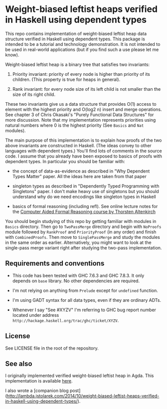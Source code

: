 Weight-biased leftist heaps verified in Haskell using dependent types
=====================================================================

This repo contains implementation of weight-biased leftist heap data
structure verified in Haskell using dependent types. This package is
intended to be a tutorial and technology demonstration. It is not
intended to be used in real-world applications (but if you find such a
use please let me know).

Weight-biased leftist heap is a binary tree that satisfies two
invariants:

  1. Priority invariant: priority of every node is higher than
     priority of its children. (This property is true for heaps in
     general).

  2. Rank invariant: for every node size of its left child is not
     smaller than the size of its right child.

These two invariants give us a data structure that provides O(1)
access to element with the highest priority and O(log2 n) insert and
merge operations. See chapter 3 of Chris Okasaki's "Purely Functional
Data Structures" for more discussion. Note that my implementation
represents priorities using natural numbers where 0 is the highest
priority (See `Basics` and `Nat` modules).

The main purpose of this implementation is to explain how proofs of
the two above invariants are constructed in Haskell. (The ideas
convey to other languages with dependent types.) You'll find lots of
comments in the source code. I assume that you already have been
exposed to basics of proofs with dependent types. In particular
you should be familiar with:

  * the concept of data-as-evidence as described in "Why Dependent
    Types Matter" paper. All the ideas here are taken from that
    paper

  * singleton types as described in "Dependently Typed Programming
    with Singletons" paper. I don't make heavy use of singletons but
    you should understand why do we need encodings like singleton
    types in Haskell

  * basics of formal reasoning (including refl). See online lecture
    notes for the [Computer Aided Formal Reasoning course by Thorsten
    Altenkirch](http://www.cs.nott.ac.uk/~txa/g53cfr/)

You should begin studying of this repo by getting familiar with
modules in `Basics` directory. Then go to `TwoPassMerge` directory and
begin with `NoProofs` module followed by `RankProof` and
`PriorityProof` (in any order) and finish with `CombinedProofs`. Then
move to `SinglePassMerge` and study the modules in the same order as
earlier. Alternatively, you might want to look at the single-pass
merge variant right after studying the two-pass implementation.

## Requirements and conventions

  * This code has been tested with GHC 7.6.3 and GHC 7.8.3. It only
    depends on `base` library. No other dependencies are required.

  * I'm not relying on anything from `Prelude` except for
    `undefined` function.

  * I'm using GADT syntax for all data types, even if they are
    ordinary ADTs.

  * Whenever I say "See #XYZV" I'm referring to GHC bug report number
    located under address `http://hackage.haskell.org/trac/ghc/ticket/XYZV`.

## License

See LICENSE file in the root of the repository.

## See also

I originally implemented verified weight-biased leftist heap in
Agda. This implementation is available
[here](https://github.com/jstolarek/dep-typed-wbl-heaps).

I also wrote a [companion blog post]
(http://lambda.jstolarek.com/2014/10/weight-biased-leftist-heaps-verified-in-haskell-using-dependent-types/).
